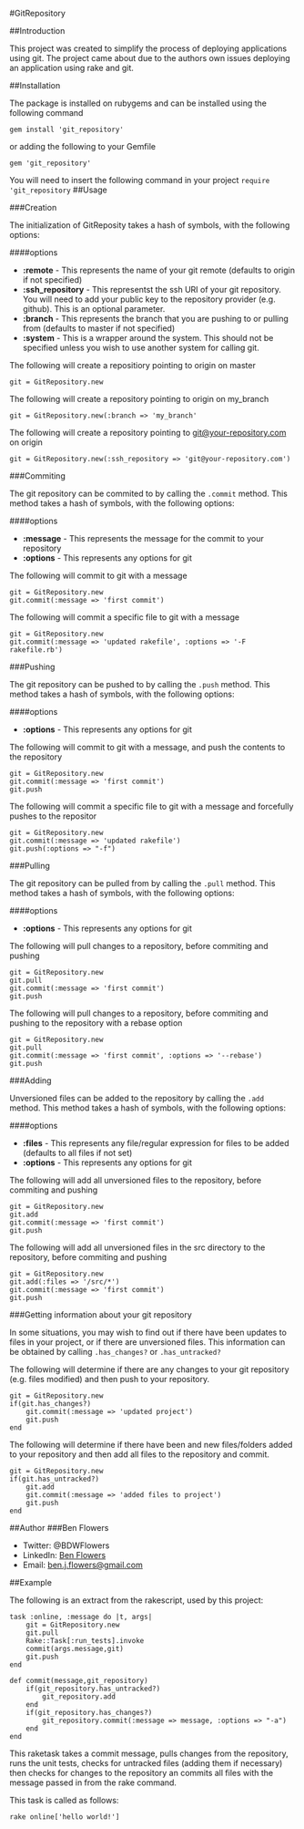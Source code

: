 #GitRepository


##Introduction

This project was created to simplify the process of deploying applications using git. The project came about due to the authors own issues deploying an application using rake and git. 

##Installation

The package is installed on rubygems and can be installed using the following command

    gem install 'git_repository'

or adding the following to your Gemfile
    
    gem 'git_repository'

You will need to insert the following command in your project `require 'git_repository`
##Usage

###Creation

The initialization of GitReposity takes a hash of symbols, with the following options:

####options
* **:remote** - This represents the name of your git remote (defaults to origin if not specified)
* **:ssh_repository** - This representst the ssh URI of your git repository. You will need to add your public key to the repository provider (e.g. github). This is an optional parameter.
* **:branch** - This represents the branch that you are pushing to or pulling from (defaults to master if not specified)
* **:system** - This is a wrapper around the system. This should not be specified unless you wish to use another system for calling git.

The following will create a repositiory pointing to origin on master 

    git = GitRepository.new

The following will create a repository pointing to origin on my_branch

    git = GitRepository.new(:branch => 'my_branch'

The following will create a repository pointing to git@your-repository.com on origin

    git = GitRepository.new(:ssh_repository => 'git@your-repository.com')

###Commiting

The git repository can be commited to by calling the `.commit` method. This method takes a hash of symbols, with the following options:

####options
* **:message** - This represents the message for the commit to your repository
* **:options** - This represents any options for git 


The following will commit to git with a message

    git = GitRepository.new
    git.commit(:message => 'first commit')

The following will commit a specific file to git with a message

    git = GitRepository.new
    git.commit(:message => 'updated rakefile', :options => '-F rakefile.rb')


###Pushing

The git repository can be pushed to by calling the `.push` method. This method takes a hash of symbols, with the following options:

####options
* **:options** - This represents any options for git 


The following will commit to git with a message, and push the contents to the repository

    git = GitRepository.new
    git.commit(:message => 'first commit')
    git.push

The following will commit a specific file to git with a message and forcefully pushes to the repositor

    git = GitRepository.new
    git.commit(:message => 'updated rakefile')
    git.push(:options => "-f")

###Pulling

The git repository can be pulled from by calling the `.pull` method. This method takes a hash of symbols, with the following options:

####options
* **:options** - This represents any options for git 


The following will pull changes to a repository, before commiting and pushing

    git = GitRepository.new
    git.pull
    git.commit(:message => 'first commit')
    git.push

The following will pull changes to a repository, before commiting and pushing to the repository with a rebase option

    git = GitRepository.new
    git.pull
    git.commit(:message => 'first commit', :options => '--rebase')
    git.push

###Adding

Unversioned files can be added to the repository by calling the `.add` method. This method takes a hash of symbols, with the following options:

####options
* **:files** - This represents any file/regular expression for files to be added (defaults to all files if not set)
* **:options** - This represents any options for git 


The following will add all unversioned files to the repository, before commiting and pushing

    git = GitRepository.new
    git.add
    git.commit(:message => 'first commit')
    git.push

The following will add all unversioned files in the src directory to the repository, before commiting and pushing

    git = GitRepository.new
    git.add(:files => '/src/*')
    git.commit(:message => 'first commit')
    git.push


###Getting information about your git repository

In some situations, you may wish to find out if there have been updates to files in your project, or if there are unversioned files. This information can be obtained by calling `.has_changes?` or `.has_untracked?`


The following will determine if there are any changes to your git repository (e.g. files modified) and then push to your repository.

    git = GitRepository.new
    if(git.has_changes?)
        git.commit(:message => 'updated project')
        git.push
    end
    
The following will determine if there have been and new files/folders added to your repository and then add all files to the repository and commit.

    git = GitRepository.new
    if(git.has_untracked?)
        git.add
        git.commit(:message => 'added files to project')
        git.push
    end

##Author
###Ben Flowers

* Twitter: @BDWFlowers
* LinkedIn: [Ben Flowers](http://www.linkedin.com/pub/ben-flowers/41/414/3a4)
* Email: ben.j.flowers@gmail.com

##Example

The following is an extract from the rakescript, used by this project:

    task :online, :message do |t, args|
        git = GitRepository.new
        git.pull
        Rake::Task[:run_tests].invoke
        commit(args.message,git)
        git.push
    end

    def commit(message,git_repository)
        if(git_repository.has_untracked?)
            git_repository.add
        end
        if(git_repository.has_changes?)
            git_repository.commit(:message => message, :options => "-a") 
        end
    end

This raketask takes a commit message, pulls changes from the repository, runs the unit tests, checks for untracked files (adding them if necessary) then checks for changes to the repository an commits all files with the message passed in from the rake command.

This task is called as follows:

    rake online['hello world!']
